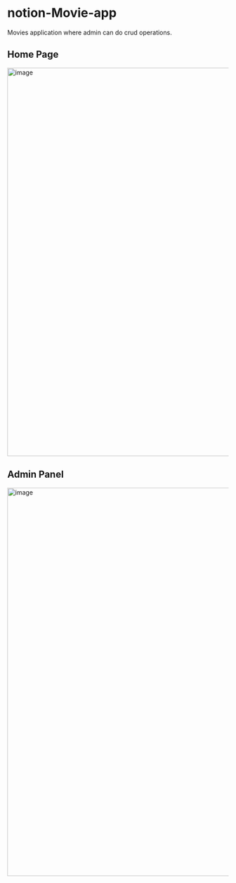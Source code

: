 # notion-Movie-app
Movies application where admin can do crud operations.

## Home Page
<img width="883" alt="image" src="https://user-images.githubusercontent.com/94324872/179301804-d7d13ec2-1fba-4098-a28d-44d47b023a70.png">

## Admin Panel
<img width="883" alt="image" src="https://user-images.githubusercontent.com/94324872/179302279-11991817-970e-4233-9662-bb0afcc8ef2b.png">
